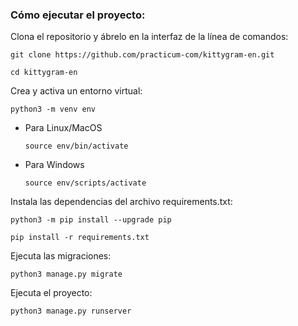 ### Cómo ejecutar el proyecto:

Clona el repositorio y ábrelo en la interfaz de la línea de comandos: 

```
git clone https://github.com/practicum-com/kittygram-en.git
```

```
cd kittygram-en
```

Crea y activa un entorno virtual:

```
python3 -m venv env
```

* Para Linux/MacOS

    ```
    source env/bin/activate
    ```

* Para Windows

    ```
    source env/scripts/activate
    ```

Instala las dependencias del archivo requirements.txt:

```
python3 -m pip install --upgrade pip
```

```
pip install -r requirements.txt
```

Ejecuta las migraciones:

```
python3 manage.py migrate
```

Ejecuta el proyecto:

```
python3 manage.py runserver
```
